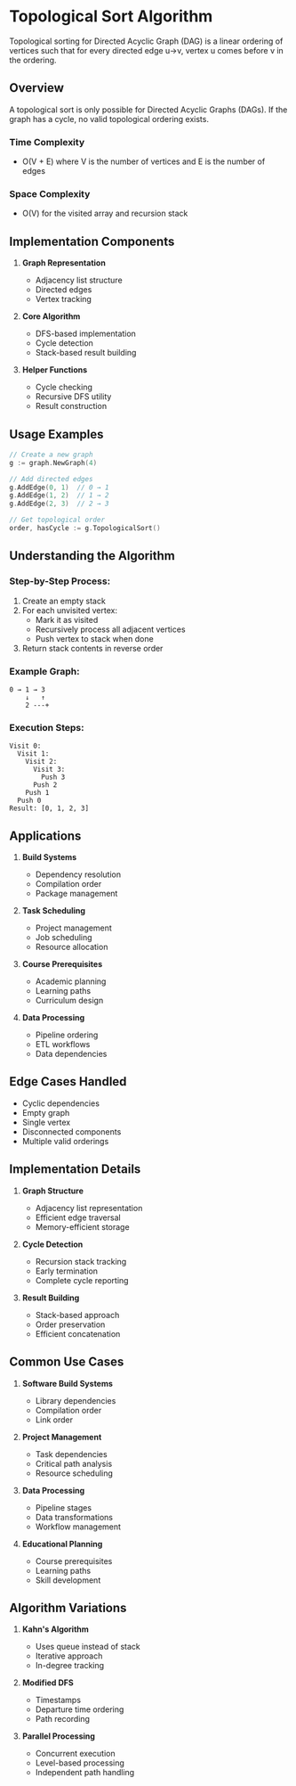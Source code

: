 # Topological Sort Algorithm

Topological sorting for Directed Acyclic Graph (DAG) is a linear ordering of vertices such that for every directed edge u→v, vertex u comes before v in the ordering.

## Overview

A topological sort is only possible for Directed Acyclic Graphs (DAGs). If the graph has a cycle, no valid topological ordering exists.

### Time Complexity
- O(V + E) where V is the number of vertices and E is the number of edges

### Space Complexity
- O(V) for the visited array and recursion stack

## Implementation Components

1. **Graph Representation**
   - Adjacency list structure
   - Directed edges
   - Vertex tracking

2. **Core Algorithm**
   - DFS-based implementation
   - Cycle detection
   - Stack-based result building

3. **Helper Functions**
   - Cycle checking
   - Recursive DFS utility
   - Result construction

## Usage Examples

```go
// Create a new graph
g := graph.NewGraph(4)

// Add directed edges
g.AddEdge(0, 1)  // 0 → 1
g.AddEdge(1, 2)  // 1 → 2
g.AddEdge(2, 3)  // 2 → 3

// Get topological order
order, hasCycle := g.TopologicalSort()
```

## Understanding the Algorithm

### Step-by-Step Process:
1. Create an empty stack
2. For each unvisited vertex:
   - Mark it as visited
   - Recursively process all adjacent vertices
   - Push vertex to stack when done
3. Return stack contents in reverse order

### Example Graph:
```
0 → 1 → 3
    ↓   ↑
    2 ---+
```

### Execution Steps:
```
Visit 0:
  Visit 1:
    Visit 2:
      Visit 3:
        Push 3
      Push 2
    Push 1
  Push 0
Result: [0, 1, 2, 3]
```

## Applications

1. **Build Systems**
   - Dependency resolution
   - Compilation order
   - Package management

2. **Task Scheduling**
   - Project management
   - Job scheduling
   - Resource allocation

3. **Course Prerequisites**
   - Academic planning
   - Learning paths
   - Curriculum design

4. **Data Processing**
   - Pipeline ordering
   - ETL workflows
   - Data dependencies

## Edge Cases Handled

- Cyclic dependencies
- Empty graph
- Single vertex
- Disconnected components
- Multiple valid orderings

## Implementation Details

1. **Graph Structure**
   - Adjacency list representation
   - Efficient edge traversal
   - Memory-efficient storage

2. **Cycle Detection**
   - Recursion stack tracking
   - Early termination
   - Complete cycle reporting

3. **Result Building**
   - Stack-based approach
   - Order preservation
   - Efficient concatenation

## Common Use Cases

1. **Software Build Systems**
   - Library dependencies
   - Compilation order
   - Link order

2. **Project Management**
   - Task dependencies
   - Critical path analysis
   - Resource scheduling

3. **Data Processing**
   - Pipeline stages
   - Data transformations
   - Workflow management

4. **Educational Planning**
   - Course prerequisites
   - Learning paths
   - Skill development

## Algorithm Variations

1. **Kahn's Algorithm**
   - Uses queue instead of stack
   - Iterative approach
   - In-degree tracking

2. **Modified DFS**
   - Timestamps
   - Departure time ordering
   - Path recording

3. **Parallel Processing**
   - Concurrent execution
   - Level-based processing
   - Independent path handling 
